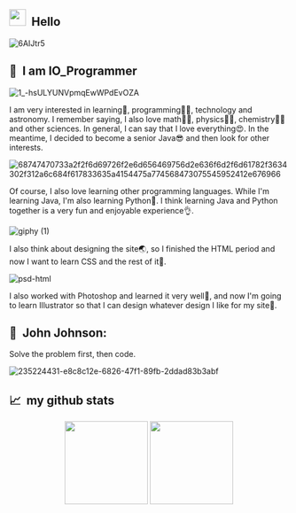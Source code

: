 <h2> <img src="https://user-images.githubusercontent.com/42378118/110234147-e3259600-7f4e-11eb-95be-0c4047144dea.gif" width="30"> &nbsp;Hello</h2>

<!-- ![Snake animation](https://github.com/J-IOProgrammer/J-IOProgrammer/blob/output/github-contribution-grid-snake.svg) -->
![6AIJtr5](https://github.com/J-IOProgrammer/J-IOProgrammer/assets/109272757/164de9ab-669f-48c3-a5fc-c0acc0e67f44)


<h2> 👩‍ &nbsp;I am IO_Programmer<br/></h2>

![1_-hsULYUNVpmqEwWPdEvOZA](https://user-images.githubusercontent.com/109272757/183892235-15c4ed73-e840-404c-95f9-cf9f00c31c86.gif)

I am very interested in learning🤩, programming👩‍💻, technology and astronomy. I remember saying, I also love math👩‍🏫, physics🙋‍♀️, chemistry👩‍🔬 and other sciences. In general, I can say that I love everything😍. In the meantime, I decided to become a senior Java😎 and then look for other interests.

![68747470733a2f2f6d69726f2e6d656469756d2e636f6d2f6d61782f3634302f312a6c684f617833635a4154475a774568473075545952412e676966](https://user-images.githubusercontent.com/109272757/195141489-3a85a9df-cf97-4504-af69-25e3dd307df6.gif)

Of course, I also love learning other programming languages. While I'm learning Java, I'm also learning Python🐍. I think learning Java and Python together is a very fun and enjoyable experience👌.

![giphy (1)](https://user-images.githubusercontent.com/109272757/195142623-71f72b91-9d1c-4efe-ab20-e2a0a9491244.gif)

I also think about designing the site🌏, so I finished the HTML period and now I want to learn CSS and the rest of it🏁.

![psd-html](https://user-images.githubusercontent.com/109272757/183893347-63824477-3970-4d61-8a73-1bef579af8a2.jpg)

I also worked with Photoshop and learned it very well👩, and now I'm going to learn Illustrator so that I can design whatever design I like for my site🎉.

<h2> 🏁 &nbsp;John Johnson:</h2>

Solve the problem first, then code.

![235224431-e8c8c12e-6826-47f1-89fb-2ddad83b3abf](https://github.com/J-IOProgrammer/J-IOProgrammer/assets/109272757/1908176f-75ea-44e0-9e57-5f7a1559a5dc)


<h2> 📈 &nbsp;my github stats</h2>

<div align="center">
  <img height="150px" src="https://github-readme-stats.vercel.app/api?username=J-IOProgrammer&show_icons=true&theme=highcontrast" />
  <img height="150px" src="https://github-readme-stats.vercel.app/api/top-langs/?username=J-IOProgrammer&hide=html&layout=compact&theme=highcontrast" />
 </div>
